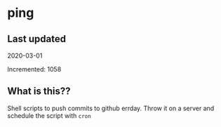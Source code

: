 # ping

## Last updated
2020-03-01

Incremented: 1058

## What is this??
Shell scripts to push commits to github errday. Throw it on a server and schedule the script with `cron`
